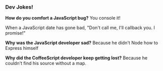 ### Dev Jokes!

**How do you comfort a JavaScript bug?** You console it!

When a JavaScript date has gone bad, "Don't call me, I'll callback you. I promise!"

**Why was the JavaScript developer sad?** Because he didn't Node how to Express himself

**Why did the CoffeeScript developer keep getting lost?** Because he couldn't find his source without a map.
